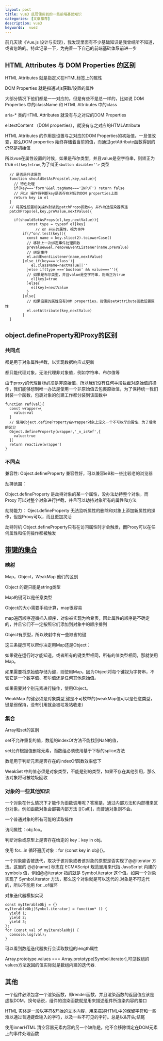 ```yaml
---
layout: post
title: vue3 底层使用到的一些前端基础知识
categories: [文章推荐]
description: vue3
keywords:  vue3
---
```


前几天读《Vue.js 设计与实现》，我发现里面有不少基础知识是我曾经所不知道，或者忽略的。特此记录一下，为完善一下自己的前端基础体系前进一步

## HTML Attributes 与 DOM Properties 的区别

HTML Attributes 就是指定义在HTML标签上的属性

DOM Properties 就是指通过js获取/设置的属性

大部分情况下他们都是一一对应的，但是有些不是总一样的，比如说 DOM Properties 中的className 和 HTML Attributes 中的class

aria-* 类的HTML Attributes 就没有与之对应的DOM Properties

el.textContent （DOM properties），就没有与之对应的HTMLAttribute

HTML Attributes 的作用是设置与之对应的DOM Properties的初始值，一旦值改变，那么DOM properties 始终存储着当前的值，而通过getAttribute函数得到的仍然是初始值

所以vue在属性设置的时候，如果是布尔类型，并且value是空字符串，则矫正为true `el[key]=true`,为了纠正`<button disable=''>` 类型

```
  // 是否是只读属性
  function shouldSetAsProps(el,key,value){
    // 特色处理
    if(key==='form'&&el.tagName==='INPUT') return false
    // 用in 操作符判断key是否存在对应的DOM properties上面
    return key in el
  }
  // 将属性设置相关操作封装到patchProps函数中，并作为选渲染器传递
  patchProps(el,key,preValue,nextValue){

    if(shouldSetAsProps(el,key,nextValue)){
          const type = typeof el[key]
              // on 开头的属性，视为事件
        if(/^on/.test(key)){
          const name = key.slice(2).toLowerCase()
          // 移除上一次绑定事件处理函数
          preValue&&el.removeEventListener(name,preValue)
          // 绑定事件
          el.addEventListener(name,nextValue)
        }else if(key==='class'){
            el.className=nextValue||''
          }else if(type ==='boolean' && value===''){
          // 如果是布尔类型，并且value是空字符串，则矫正为true
            el[key]=true
          }else{
            el[key]=nextValue
          }
        }else{
          // 如果设置的属性没有DOM properties，则使用setAttribute函数设置属性
          el.setAttribute(key,nextValue)
        }
  }
```

## object.defineProperty和Proxy的区别
### 共同点
都是用于对象属性拦截，以实现数据响应式更新

都只能代理对象，无法代理非对象值，例如字符串、布尔值等

由于proxy的代理目标必须是非原始值，所以我们没有任何手段拦截对原始值的操作，我们能够想到唯一办法是使用一个非原始值去包裹原始值，为了保持统一我们封装一个函数，包裹对象的创建工作都分装到该函数中

```
function ref(val){
  const wrapper={
    value:val
  }
  // 使用Object.defineProperty在wrapper对象上定义一个不可枚举的属性，为了后续的区分
  Object.defineProperty(wrapper,'_v_isRef',{
    value:true
  })
  return reactive(wrapper)
}
```
### 不同点
兼容性:
 Object.defineProperty 兼容性好，可以兼容ie9和一些比较老的浏览器

劫持范围：

Object.defineProperty 是劫持对象的某一个属性，没办法劫持整个对象，而Proxy 可以对整个对象进行拦截，并且可以劫持对象所有的属性和方法

劫持能力：
Oject.defineProperty 无法监听属性的删除和对象上添加新属性的操作，但是Proxy可以，而且更加灵活

劫持时机
Object.defineProperty只有在访问属性时才会触发，而Proxy可以在任何属性和任何操作都被触发


## [带键的集合](https://developer.mozilla.org/zh-CN/docs/Web/JavaScript/Guide/Keyed_collections)

### 映射
Map，Object，WeakMap 他们的区别

Object 的键只能是string类型

Map的键可以是任意类型


Object的大小需要手动计算，map很容易

map遍历顺序遵循插入顺序，对象被实现为哈希表，因此属性的顺序是不确定的，并且它们不一定按照它们添加到对象中的顺序排列

Object有原型，所以映射中有一些缺省的键

这三条提示可以帮你决定用Map还是Object：

如果键在运行时才能知道，或者所有的键类型相同，所有的值类型相同，那就使用Map。

如果需要将原始值存储为键，则使用Map，因为Object将每个键视为字符串，不管它是一个数字值、布尔值还是任何其他原始值。

如果需要对个别元素进行操作，使用Object。

WeakMap 的键必须是对象类型,键是不可枚举的(weakMap值可以是任意类型，键是弱保持，没有引用就会被垃圾站收走）

### 集合
Array和set的区别

set不允许重复的值，数组的indexOf方法不能找到NaN的值，

set允许根据值删除元素，而数组必须使用基于下标的splice方法

数组用于判断元素是否存在的indexOf函数效率低下

WeakSet 中的值必须是对象类型，不能是别的类型，如果不存在其他引用，那么该对象将可被垃圾回收

### 对象的一些其他知识
一个对象在什么情况下才能作为函数调用呢？答案是，通过内部方法和内部槽来区分对象，例如函数对象会部署内部方法 [[Call]]，而普通对象则不会。

一个普通对象的所有可能的读取操作

访问属性：obj.foo。

判断对象或原型上是否存在给定的 key：key in obj。

使用 for...in 循环遍历对象：for (const key in obj){}。


一个对象能否被迭代，取决于该对象或者该对象的原型是否实现了@@iterator 方法。这里的 @@[name] 标志在 ECMAScript 规范里用来代指 JavaScript 内建的 symbols 值，例如@@iterator 指的就是 Symbol.iterator 这个值。如果一个对象实现了 Symbol.iterator 方法，那么这个对象就是可以迭代的.对象是不可迭代的，所以不能用 for...of循环

对象迭代器模拟实现
```
const myIterableObj = {}
myIterableObj[Symbol.iterator] = function* () {
  yield 1;
  yield 2;
  yield 3;
};
for (const val of myIterableObj) {
  console.log(val);
}
```

可以看到数组迭代器执行会读取数组的length属性

Array.prototype.values === Array.prototype[Symbol.iterator],可见数组的values方法返回的值实际就是数组内建的迭代器.
## 其他
一个组件必须包含一个渲染函数，即render函数，并且渲染函数的返回值应该是虚拟DOM。换句话说，组件的渲染函数就是用来描述组件所渲染内容的接口

HTML 实体是一段以字符&开始的文本内容，用来描述HTML中的保留字符和一些难以通过普通键盘输入的字符，以及一些不可见的字符。总是以&开头;结尾

使用innerHTML 清空容器元素内容的另一个缺陷是，他不会移除绑定在DOM元素上的事件处理函数